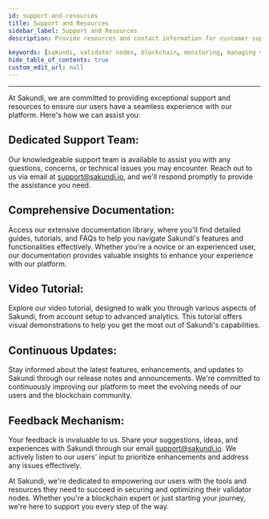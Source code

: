 ```yaml
---
id: support-and-resources
title: Support and Resources
sidebar_label: Support and Resources
description: Provide resources and contact information for customer support in case users encounter any issues or have questions.

keywords: [sakundi, validator nodes, blockchain, monitoring, managing validator nodes, support, resources]
hide_table_of_contents: true
custom_edit_url: null
---
```


---

At Sakundi, we are committed to providing exceptional support and resources to ensure our users have a seamless experience with our platform. Here's how we can assist you:

## Dedicated Support Team: 

Our knowledgeable support team is available to assist you with any questions, concerns, or technical issues you may encounter. Reach out to us via email at support@sakundi.io, and we'll respond promptly to provide the assistance you need.

## Comprehensive Documentation: 

Access our extensive documentation library, where you'll find detailed guides, tutorials, and FAQs to help you navigate Sakundi's features and functionalities effectively. Whether you're a novice or an experienced user, our documentation provides valuable insights to enhance your experience with our platform.

## Video Tutorial: 
Explore our video tutorial, designed to walk you through various aspects of Sakundi, from account setup to advanced analytics. This tutorial offers visual demonstrations to help you get the most out of Sakundi's capabilities.

## Continuous Updates: 
Stay informed about the latest features, enhancements, and updates to Sakundi through our release notes and announcements. We're committed to continuously improving our platform to meet the evolving needs of our users and the blockchain community.

## Feedback Mechanism: 
Your feedback is invaluable to us. Share your suggestions, ideas, and experiences with Sakundi through our email support@sakundi.io. We actively listen to our users' input to prioritize enhancements and address any issues effectively.

At Sakundi, we're dedicated to empowering our users with the tools and resources they need to succeed in securing and optimizing their validator nodes. Whether you're a blockchain expert or just starting your journey, we're here to support you every step of the way.